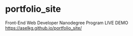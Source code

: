 # portfolio_site
Front-End Web Developer Nanodegree Program
LIVE DEMO https://aselkg.github.io/portfolio_site/
